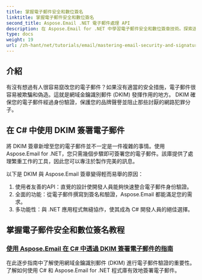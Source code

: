```yaml
---
title: 掌握電子郵件安全和數位簽名
linktitle: 掌握電子郵件安全和數位簽名
second_title: Aspose.Email .NET 電子郵件處理 API
description: 在 Aspose.Email for .NET 中學習電子郵件安全和數位簽章技術。探索逐步教程，包括 C# 中的 DKIM 簽名。
type: docs
weight: 19
url: /zh-hant/net/tutorials/email/mastering-email-security-and-signatures/
---
```

## 介紹 

有沒有想過有人很容易竄改您的電子郵件？如果沒有適當的安全措施，電子郵件很容易被欺騙和偽造。這就是網域金鑰識別郵件 (DKIM) 發揮作用的地方。 DKIM 確保您的電子郵件經過身份驗證，保護您的品牌聲譽並阻止那些討厭的網路犯罪分子。  

## 在 C# 中使用 DKIM 簽署電子郵件  

將 DKIM 簽章新增至您的電子郵件並不一定是一件複雜的事情。使用 Aspose.Email for .NET，您只需幾個步驟即可簽署您的電子郵件。該庫提供了處理繁重工作的工具，因此您可以專注於製作完美的訊息。  

以下是 DKIM 與 Aspose.Email 簽章變得輕而易舉的原因：  

1. 使用者友善的API：直覺的設計使開發人員能夠快速整合電子郵件身份驗證。  
2. 全面的功能：從電子郵件撰寫到簽名和驗證，Aspose.Email 都能滿足您的需求。  
3. 多功能性：與 .NET 應用程式無縫協作，使其成為 C# 開發人員的絕佳選擇。

## 掌握電子郵件安全和數位簽名教程
### [使用 Aspose.Email 在 C# 中透過 DKIM 簽署電子郵件的指南](./guide-to-signing-emails-with-dkim/)
在此逐步指南中了解使用網域金鑰識別郵件 (DKIM) 進行電子郵件驗證的重要性。了解如何使用 C# 和 Aspose.Email for .NET 程式庫有效地簽署電子郵件。